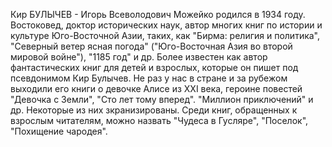 <!--2017-02-16 19:21:50-->
Кир БУЛЫЧЕВ - Игорь Всеволодович Можейко родился в 1934 году. Востоковед, доктор исторических наук, автор многих книг по истории и культуре Юго-Восточной Азии, таких, как "Бирма: религия и политика", "Северный ветер ясная погода" ("Юго-Восточная Азия во второй мировой войне"), "1185 год" и др. Более известен как автор фантастических книг для детей и взрослых, которые он пишет под псевдонимом Кир Булычев. Не раз у нас в стране и за рубежом выходили его книги о девочке Алисе из XXI века, героине повестей "Девочка с Земли", "Сто лет тому вперед". "Миллион приключений" и др. Некоторые из них зкранизированы. Среди книг, обращенных к взрослым читателям, можно назвать "Чудеса в Гусляре", "Поселок", "Похищение чародея".